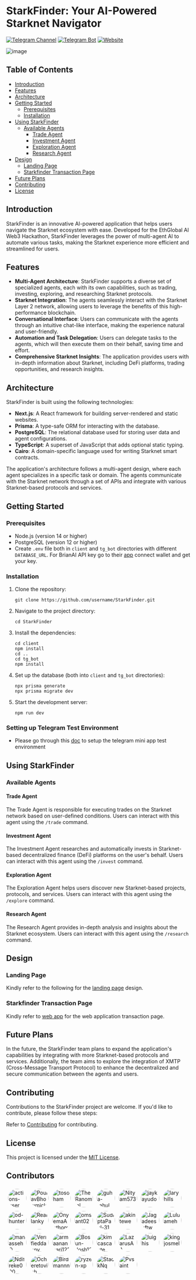 # StarkFinder: Your AI-Powered Starknet Navigator

[![Telegram Channel](https://img.shields.io/badge/Telegram-Channel-blue?logo=telegram)](https://t.me/shogenlabs)
[![Telegram Bot](https://img.shields.io/badge/Telegram-Bot-light--blue?logo=telegram)](https://t.me/starkfinder_bot)
[![Website](https://img.shields.io/badge/Website-StarkFinder-green)](https://www.starkfinder.ai](https://stark-finder-mq45.vercel.app/))

![image](https://github.com/user-attachments/assets/22bf72f4-0edd-4af6-a3c2-1397e85ca0f8)


## Table of Contents
- [Introduction](#introduction)
- [Features](#features)
- [Architecture](#architecture)
- [Getting Started](#getting-started)
  - [Prerequisites](#prerequisites)
  - [Installation](#installation)
- [Using StarkFinder](#using-starkfinder)
  - [Available Agents](#available-agents)
    - [Trade Agent](#trade-agent)
    - [Investment Agent](#investment-agent)
    - [Exploration Agent](#exploration-agent)
    - [Research Agent](#research-agent)
- [Design](#design)
   - [Landing Page](#landing-page)
   - [Starkfinder Transaction Page](#starkfinder-transaction-page)
- [Future Plans](#future-plans)
- [Contributing](#contributing)
- [License](#license)

## Introduction
StarkFinder is an innovative AI-powered application that helps users navigate the Starknet ecosystem with ease. Developed for the EthGlobal AI Web3 Hackathon, StarkFinder leverages the power of multi-agent AI to automate various tasks, making the Starknet experience more efficient and streamlined for users.

## Features
- **Multi-Agent Architecture**: StarkFinder supports a diverse set of specialized agents, each with its own capabilities, such as trading, investing, exploring, and researching Starknet protocols.
- **Starknet Integration**: The agents seamlessly interact with the Starknet Layer 2 network, allowing users to leverage the benefits of this high-performance blockchain.
- **Conversational Interface**: Users can communicate with the agents through an intuitive chat-like interface, making the experience natural and user-friendly.
- **Automation and Task Delegation**: Users can delegate tasks to the agents, which will then execute them on their behalf, saving time and effort.
- **Comprehensive Starknet Insights**: The application provides users with in-depth information about Starknet, including DeFi platforms, trading opportunities, and research insights.

## Architecture
StarkFinder is built using the following technologies:

- **Next.js**: A React framework for building server-rendered and static websites.
- **Prisma**: A type-safe ORM for interacting with the database.
- **PostgreSQL**: The relational database used for storing user data and agent configurations.
- **TypeScript**: A superset of JavaScript that adds optional static typing.
- **Cairo**: A domain-specific language used for writing Starknet smart contracts.

The application's architecture follows a multi-agent design, where each agent specializes in a specific task or domain. The agents communicate with the Starknet network through a set of APIs and integrate with various Starknet-based protocols and services.

## Getting Started

### Prerequisites
- Node.js (version 14 or higher)
- PostgreSQL (version 12 or higher)
- Create `.env` file both in `client` and `tg_bot` directories with different `DATABASE_URL`. For BrianAI API key go to their [app](https://www.brianknows.org/app) connect wallet and get your key.

### Installation
1. Clone the repository:
   ```
   git clone https://github.com/username/StarkFinder.git
   ```
2. Navigate to the project directory:
   ```
   cd StarkFinder
   ```
3. Install the dependencies:
   ```
   cd client
   npm install
   cd ..
   cd tg_bot
   npm install
   ```
4. Set up the database (both into `client` and `tg_bot` directories):
   ```
   npx prisma generate
   npx prisma migrate dev
   ```
5. Start the development server:
   ```
   npm run dev
   ```
### Setting up Telegram Test Environment
- Please go through this [doc](https://docs.ton.org/v3/guidelines/dapps/tma/guidelines/testing-apps) to setup the telegram mini app test environment
## Using StarkFinder

### Available Agents

#### Trade Agent
The Trade Agent is responsible for executing trades on the Starknet network based on user-defined conditions. Users can interact with this agent using the `/trade` command.

#### Investment Agent
The Investment Agent researches and automatically invests in Starknet-based decentralized finance (DeFi) platforms on the user's behalf. Users can interact with this agent using the `/invest` command.

#### Exploration Agent
The Exploration Agent helps users discover new Starknet-based projects, protocols, and services. Users can interact with this agent using the `/explore` command.

#### Research Agent
The Research Agent provides in-depth analysis and insights about the Starknet ecosystem. Users can interact with this agent using the `/research` command.

## Design

### Landing Page
Kindly refer to the following for the [landing page](https://www.figma.com/design/pfxBpMpBiiJvXQtF7zUgFy/Starkfinder?node-id=0-1&t=sgOod3BsqDHeHuhC-1) design.

### Starkfinder Transaction Page
Kindly refer to [web app](https://www.figma.com/file/AJEN6n4Wi8ltjYW7mNSPKX?node-id=0:1&locale=en&type=design) for the web application transaction page.

## Future Plans
In the future, the StarkFinder team plans to expand the application's capabilities by integrating with more Starknet-based protocols and services. Additionally, the team aims to explore the integration of XMTP (Cross-Message Transport Protocol) to enhance the decentralized and secure communication between the agents and users.

## Contributing
Contributions to the StarkFinder project are welcome. If you'd like to contribute, please follow these steps:

Refer to [Contributing](./CONTRIBUTING.md) for contributing.

## License
This project is licensed under the [MIT License](https://opensource.org/license/mit).






























































































## Contributors

<a href='https://github.com/actions-user' target='_blank'><img src='https://avatars.githubusercontent.com/u/65916846?v=4' width='50' height='50' style='border-radius: 50%; margin: 5px;' title='actions-user' /></a><a href='https://github.com/PoulavBhowmick03' target='_blank'><img src='https://avatars.githubusercontent.com/u/133862694?v=4' width='50' height='50' style='border-radius: 50%; margin: 5px;' title='PoulavBhowmick03' /></a><a href='https://github.com/tosoham' target='_blank'><img src='https://avatars.githubusercontent.com/u/144812467?v=4' width='50' height='50' style='border-radius: 50%; margin: 5px;' title='tosoham' /></a><a href='https://github.com/TheRanomial' target='_blank'><img src='https://avatars.githubusercontent.com/u/129299316?v=4' width='50' height='50' style='border-radius: 50%; margin: 5px;' title='TheRanomial' /></a><a href='https://github.com/guha-rahul' target='_blank'><img src='https://avatars.githubusercontent.com/u/52607971?v=4' width='50' height='50' style='border-radius: 50%; margin: 5px;' title='guha-rahul' /></a><a href='https://github.com/Nityam573' target='_blank'><img src='https://avatars.githubusercontent.com/u/100020368?v=4' width='50' height='50' style='border-radius: 50%; margin: 5px;' title='Nityam573' /></a><a href='https://github.com/jaykayudo' target='_blank'><img src='https://avatars.githubusercontent.com/u/58009744?v=4' width='50' height='50' style='border-radius: 50%; margin: 5px;' title='jaykayudo' /></a><a href='https://github.com/laryhills' target='_blank'><img src='https://avatars.githubusercontent.com/u/43778211?v=4' width='50' height='50' style='border-radius: 50%; margin: 5px;' title='laryhills' /></a><a href='https://github.com/od-hunter' target='_blank'><img src='https://avatars.githubusercontent.com/u/146340502?v=4' width='50' height='50' style='border-radius: 50%; margin: 5px;' title='od-hunter' /></a><a href='https://github.com/Reallanky' target='_blank'><img src='https://avatars.githubusercontent.com/u/107430741?v=4' width='50' height='50' style='border-radius: 50%; margin: 5px;' title='Reallanky' /></a><a href='https://github.com/OnyemaAnthony' target='_blank'><img src='https://avatars.githubusercontent.com/u/50530242?v=4' width='50' height='50' style='border-radius: 50%; margin: 5px;' title='OnyemaAnthony' /></a><a href='https://github.com/omsant02' target='_blank'><img src='https://avatars.githubusercontent.com/u/102831123?v=4' width='50' height='50' style='border-radius: 50%; margin: 5px;' title='omsant02' /></a><a href='https://github.com/SudiptaPaul-31' target='_blank'><img src='https://avatars.githubusercontent.com/u/117905151?v=4' width='50' height='50' style='border-radius: 50%; margin: 5px;' title='SudiptaPaul-31' /></a><a href='https://github.com/akintewe' target='_blank'><img src='https://avatars.githubusercontent.com/u/85641756?v=4' width='50' height='50' style='border-radius: 50%; margin: 5px;' title='akintewe' /></a><a href='https://github.com/Jagadeeshftw' target='_blank'><img src='https://avatars.githubusercontent.com/u/92681651?v=4' width='50' height='50' style='border-radius: 50%; margin: 5px;' title='Jagadeeshftw' /></a><a href='https://github.com/Luluameh' target='_blank'><img src='https://avatars.githubusercontent.com/u/104063177?v=4' width='50' height='50' style='border-radius: 50%; margin: 5px;' title='Luluameh' /></a><a href='https://github.com/manassehO' target='_blank'><img src='https://avatars.githubusercontent.com/u/111440385?v=4' width='50' height='50' style='border-radius: 50%; margin: 5px;' title='manassehO' /></a><a href='https://github.com/Verifieddanny' target='_blank'><img src='https://avatars.githubusercontent.com/u/103733496?v=4' width='50' height='50' style='border-radius: 50%; margin: 5px;' title='Verifieddanny' /></a><a href='https://github.com/armaanansari121' target='_blank'><img src='https://avatars.githubusercontent.com/u/145029005?v=4' width='50' height='50' style='border-radius: 50%; margin: 5px;' title='armaanansari121' /></a><a href='https://github.com/Bosun-Josh121' target='_blank'><img src='https://avatars.githubusercontent.com/u/96661657?v=4' width='50' height='50' style='border-radius: 50%; margin: 5px;' title='Bosun-Josh121' /></a><a href='https://github.com/kimcascante' target='_blank'><img src='https://avatars.githubusercontent.com/u/72054684?v=4' width='50' height='50' style='border-radius: 50%; margin: 5px;' title='kimcascante' /></a><a href='https://github.com/LazarusAA' target='_blank'><img src='https://avatars.githubusercontent.com/u/169322121?v=4' width='50' height='50' style='border-radius: 50%; margin: 5px;' title='LazarusAA' /></a><a href='https://github.com/luighis' target='_blank'><img src='https://avatars.githubusercontent.com/u/41096968?v=4' width='50' height='50' style='border-radius: 50%; margin: 5px;' title='luighis' /></a><a href='https://github.com/kingjosmel' target='_blank'><img src='https://avatars.githubusercontent.com/u/175310260?v=4' width='50' height='50' style='border-radius: 50%; margin: 5px;' title='kingjosmel' /></a><a href='https://github.com/Ndifreke000' target='_blank'><img src='https://avatars.githubusercontent.com/u/111875002?v=4' width='50' height='50' style='border-radius: 50%; margin: 5px;' title='Ndifreke000' /></a><a href='https://github.com/Ocheretovich' target='_blank'><img src='https://avatars.githubusercontent.com/u/107276324?v=4' width='50' height='50' style='border-radius: 50%; margin: 5px;' title='Ocheretovich' /></a><a href='https://github.com/Birdmannn' target='_blank'><img src='https://avatars.githubusercontent.com/u/95439583?v=4' width='50' height='50' style='border-radius: 50%; margin: 5px;' title='Birdmannn' /></a><a href='https://github.com/ryzen-xp' target='_blank'><img src='https://avatars.githubusercontent.com/u/92181599?v=4' width='50' height='50' style='border-radius: 50%; margin: 5px;' title='ryzen-xp' /></a><a href='https://github.com/StackNq' target='_blank'><img src='https://avatars.githubusercontent.com/u/143527208?v=4' width='50' height='50' style='border-radius: 50%; margin: 5px;' title='StackNq' /></a><a href='https://github.com/Pvsaint' target='_blank'><img src='https://avatars.githubusercontent.com/u/103365060?v=4' width='50' height='50' style='border-radius: 50%; margin: 5px;' title='Pvsaint' /></a>

